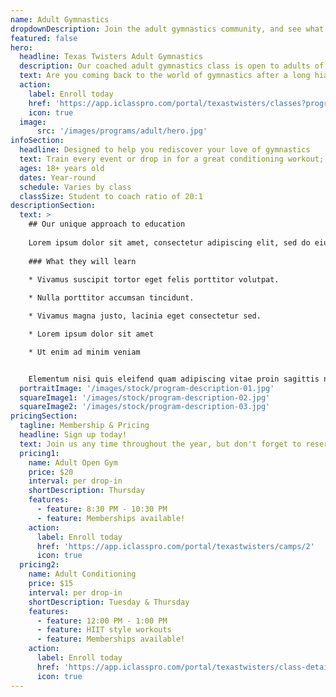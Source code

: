 ```yaml
---
name: Adult Gymnastics
dropdownDescription: Join the adult gymnastics community, and see what you've been missing!
featured: false
hero:
  headline: Texas Twisters Adult Gymnastics
  description: Our coached adult gymnastics class is open to adults of all skill levels. Class will include a warmup, specific event work, and a conditioning workout.
  text: Are you coming back to the world of gymnastics after a long hiatus? Or maybe you're giving it a chance for the first time. We've got a place for you!
  action:
    label: Enroll today
    href: 'https://app.iclasspro.com/portal/texastwisters/classes?programs=57'
    icon: true
  image:
      src: '/images/programs/adult/hero.jpg'
infoSection:
  headline: Designed to help you rediscover your love of gymnastics
  text: Train every event or drop in for a great conditioning workout; the choice is yours! Either way, you’ll realize you’re still capable of more than you think.
  ages: 18+ years old
  dates: Year-round
  schedule: Varies by class
  classSize: Student to coach ratio of 20:1
descriptionSection:
  text: >
    ## Our unique approach to education
            
    Lorem ipsum dolor sit amet, consectetur adipiscing elit, sed do eiusmod tempor incididunt ut labore et dolore magna aliqua. Nisl pretium fusce id velit ut. Id porta nibh venenatis cras sed felis eget velit. Ut morbi tincidunt augue interdum velit. Ipsum faucibus vitae aliquet nec ullamcorper sit amet. Viverra orci sagittis eu volutpat odio facilisis mauris. Diam quis enim lobortis scelerisque fermentum. Viverra mauris in aliquam sem fringilla. 
        
    ### What they will learn
          
    * Vivamus suscipit tortor eget felis porttitor volutpat.

    * Nulla porttitor accumsan tincidunt.

    * Vivamus magna justo, lacinia eget consectetur sed.

    * Lorem ipsum dolor sit amet

    * Ut enim ad minim veniam


    Elementum nisi quis eleifend quam adipiscing vitae proin sagittis nisl. Viverra vitae congue eu consequat ac felis donec et odio. Euismod nisi porta lorem mollis aliquam ut porttitor. Sed nisi lacus sed viverra tellus. Augue lacus viverra vitae congue eu consequat ac felis donec. Elementum pulvinar etiam non quam lacus. Ut venenatis tellus in metus vulputate. Ultrices dui sapien eget mi proin sed libero enim. Id velit ut tortor pretium viverra suspendisse.
  portraitImage: '/images/stock/program-description-01.jpg'
  squareImage1: '/images/stock/program-description-02.jpg'
  squareImage2: '/images/stock/program-description-03.jpg'
pricingSection:
  tagline: Membership & Pricing
  headline: Sign up today!
  text: Join us any time throughout the year, but don't forget to reserve your spot in the class. We look forward to welcoming you into the adult gymnastics community!
  pricing1:
    name: Adult Open Gym
    price: $20
    interval: per drop-in
    shortDescription: Thursday
    features:
      - feature: 8:30 PM - 10:30 PM
      - feature: Memberships available!
    action:
      label: Enroll today
      href: 'https://app.iclasspro.com/portal/texastwisters/camps/2'
      icon: true
  pricing2:
    name: Adult Conditioning
    price: $15
    interval: per drop-in
    shortDescription: Tuesday & Thursday
    features:
      - feature: 12:00 PM - 1:00 PM
      - feature: HIIT style workouts
      - feature: Memberships available!
    action:
      label: Enroll today
      href: 'https://app.iclasspro.com/portal/texastwisters/class-details/45?filters=%7B%7D'
      icon: true
---
```


